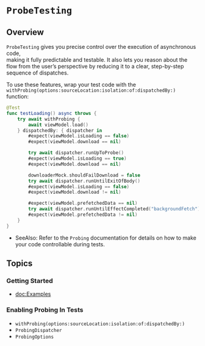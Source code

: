 # ``ProbeTesting``

## Overview

`ProbeTesting` gives you precise control over the execution of asynchronous code,  
making it fully predictable and testable. It also lets you reason about the flow 
from the user’s perspective by reducing it to a clear, step-by-step sequence of dispatches.

To use these features, wrap your test code with the 
``withProbing(options:sourceLocation:isolation:of:dispatchedBy:)`` function:

```swift
@Test
func testLoading() async throws {
    try await withProbing {
        await viewModel.load()
    } dispatchedBy: { dispatcher in
        #expect(viewModel.isLoading == false)
        #expect(viewModel.download == nil)

        try await dispatcher.runUpToProbe()
        #expect(viewModel.isLoading == true)
        #expect(viewModel.download == nil)

        downloaderMock.shouldFailDownload = false
        try await dispatcher.runUntilExitOfBody()
        #expect(viewModel.isLoading == false)
        #expect(viewModel.download != nil)

        #expect(viewModel.prefetchedData == nil)
        try await dispatcher.runUntilEffectCompleted("backgroundFetch")
        #expect(viewModel.prefetchedData != nil)
    }
}
```

- SeeAlso: Refer to the `Probing` documentation for details on how to make your code controllable during tests.

## Topics

### Getting Started

- <doc:Examples>

### Enabling Probing In Tests

- ``withProbing(options:sourceLocation:isolation:of:dispatchedBy:)``
- ``ProbingDispatcher``
- ``ProbingOptions``
